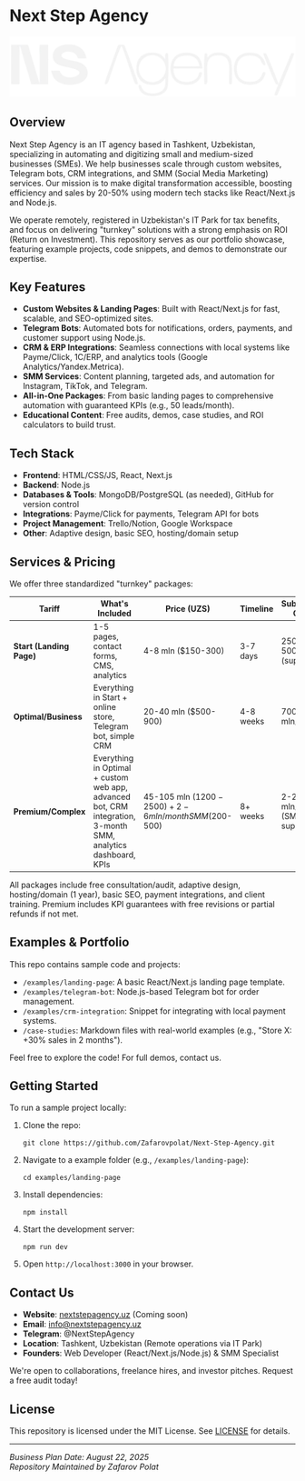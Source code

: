 
# Next Step Agency

![Next Step Agency Logo](/public/logo2.png) <!-- Replace with actual logo path if available -->

## Overview

Next Step Agency is an IT agency based in Tashkent, Uzbekistan, specializing in automating and digitizing small and medium-sized businesses (SMEs). We help businesses scale through custom websites, Telegram bots, CRM integrations, and SMM (Social Media Marketing) services. Our mission is to make digital transformation accessible, boosting efficiency and sales by 20-50% using modern tech stacks like React/Next.js and Node.js.

We operate remotely, registered in Uzbekistan's IT Park for tax benefits, and focus on delivering "turnkey" solutions with a strong emphasis on ROI (Return on Investment). This repository serves as our portfolio showcase, featuring example projects, code snippets, and demos to demonstrate our expertise.

## Key Features

- **Custom Websites & Landing Pages**: Built with React/Next.js for fast, scalable, and SEO-optimized sites.
- **Telegram Bots**: Automated bots for notifications, orders, payments, and customer support using Node.js.
- **CRM & ERP Integrations**: Seamless connections with local systems like Payme/Click, 1C/ERP, and analytics tools (Google Analytics/Yandex.Metrica).
- **SMM Services**: Content planning, targeted ads, and automation for Instagram, TikTok, and Telegram.
- **All-in-One Packages**: From basic landing pages to comprehensive automation with guaranteed KPIs (e.g., 50 leads/month).
- **Educational Content**: Free audits, demos, case studies, and ROI calculators to build trust.

## Tech Stack

- **Frontend**: HTML/CSS/JS, React, Next.js
- **Backend**: Node.js
- **Databases & Tools**: MongoDB/PostgreSQL (as needed), GitHub for version control
- **Integrations**: Payme/Click for payments, Telegram API for bots
- **Project Management**: Trello/Notion, Google Workspace
- **Other**: Adaptive design, basic SEO, hosting/domain setup

## Services & Pricing

We offer three standardized "turnkey" packages:

| Tariff | What's Included | Price (UZS) | Timeline | Subscription Option |
|--------|-----------------|-------------|----------|---------------------|
| **Start (Landing Page)** | 1-5 pages, contact forms, CMS, analytics | 4-8 mln ($150-300) | 3-7 days | 250-500k/month (support) |
| **Optimal/Business** | Everything in Start + online store, Telegram bot, simple CRM | 20-40 mln ($500-900) | 4-8 weeks | 700k-1 mln/month |
| **Premium/Complex** | Everything in Optimal + custom web app, advanced bot, CRM integration, 3-month SMM, analytics dashboard, KPIs | 45-105 mln ($1200-2500) + 2-6 mln/month SMM ($200-500) | 8+ weeks | 2-2.2 mln/month (SMM + support) |

All packages include free consultation/audit, adaptive design, hosting/domain (1 year), basic SEO, payment integrations, and client training. Premium includes KPI guarantees with free revisions or partial refunds if not met.

## Examples & Portfolio

This repo contains sample code and projects:
- `/examples/landing-page`: A basic React/Next.js landing page template.
- `/examples/telegram-bot`: Node.js-based Telegram bot for order management.
- `/examples/crm-integration`: Snippet for integrating with local payment systems.
- `/case-studies`: Markdown files with real-world examples (e.g., "Store X: +30% sales in 2 months").

Feel free to explore the code! For full demos, contact us.

## Getting Started

To run a sample project locally:

1. Clone the repo:
   ```
   git clone https://github.com/Zafarovpolat/Next-Step-Agency.git
   ```
2. Navigate to a example folder (e.g., `/examples/landing-page`):
   ```
   cd examples/landing-page
   ```
3. Install dependencies:
   ```
   npm install
   ```
4. Start the development server:
   ```
   npm run dev
   ```
5. Open `http://localhost:3000` in your browser.

## Contact Us

- **Website**: [nextstepagency.uz](https://nextstepagency.uz) (Coming soon)
- **Email**: info@nextstepagency.uz
- **Telegram**: @NextStepAgency
- **Location**: Tashkent, Uzbekistan (Remote operations via IT Park)
- **Founders**: Web Developer (React/Next.js/Node.js) & SMM Specialist

We're open to collaborations, freelance hires, and investor pitches. Request a free audit today!

## License

This repository is licensed under the MIT License. See [LICENSE](LICENSE) for details.

---

*Business Plan Date: August 22, 2025*  
*Repository Maintained by Zafarov Polat*
